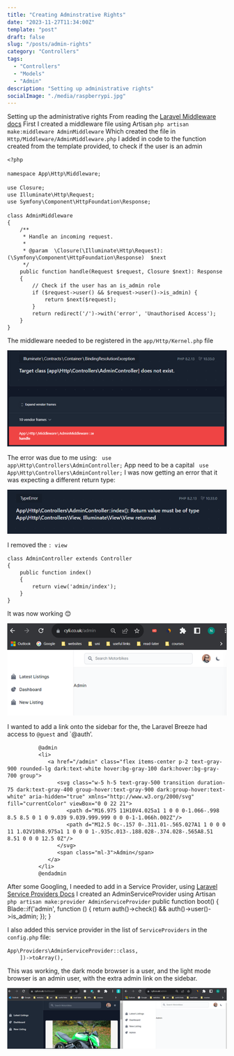 ```yaml
---
title: "Creating Adminstrative Rights"
date: "2023-11-27T11:34:00Z"
template: "post"
draft: false
slug: "/posts/admin-rights"
category: "Controllers"
tags:
  - "Controllers"
  - "Models"
  - "Admin"
description: "Setting up administrative rights"
socialImage: "./media/raspberrypi.jpg"
---
```


Setting up the administrative rights
From reading the [Laravel Middleware docs]( https://laravel.com/docs/10.x/middleware)
First I created a middleware file using Artisan
`php artisan make:middleware AdminMiddleware`
Which created the file in `Http/Middleware/AdminMiddleware.php`
I added in code to the function created from the template provided, to check if the user is an admin
```
<?php

namespace App\Http\Middleware;

use Closure;
use Illuminate\Http\Request;
use Symfony\Component\HttpFoundation\Response;

class AdminMiddleware
{
    /**
     * Handle an incoming request.
     *
     * @param  \Closure(\Illuminate\Http\Request): (\Symfony\Component\HttpFoundation\Response)  $next
     */
    public function handle(Request $request, Closure $next): Response
    {
        // Check if the user has an is_admin role
        if ($request->user() && $request->user()->is_admin) {
            return $next($request);
        }
        return redirect('/')->with('error', 'Unauthorised Access');
    }
}
```
The middleware needed to be registered in the `app/Http/Kernel.php` file

![AdminController does not exsit](./media/noadmincontroller.png)


The error was due to me using:
` use app\Http\Controllers\AdminController;`
App need to be a capital
` use App\Http\Controllers\AdminController;`
I was now getting an error that it was expecting a different return type:

![Return value must be of type](./media/return-type.png)

I removed the `: view`
```
class AdminController extends Controller
{
    public function index()
    {
        return view('admin/index');
    }
}
```

It was now working 😊

![Admin Page](./media/admin-page.png)

I wanted to add a link onto the sidebar for the, the Laravel Breeze had access to `@guest` and `@auth’.
```
          @admin
          <li>
             <a href="/admin" class="flex items-center p-2 text-gray-900 rounded-lg dark:text-white hover:bg-gray-100 dark:hover:bg-gray-700 group">
                <svg class="w-5 h-5 text-gray-500 transition duration-75 dark:text-gray-400 group-hover:text-gray-900 dark:group-hover:text-white" aria-hidden="true" xmlns="http://www.w3.org/2000/svg" fill="currentColor" viewBox="0 0 22 21">
                   <path d="M16.975 11H10V4.025a1 1 0 0 0-1.066-.998 8.5 8.5 0 1 0 9.039 9.039.999.999 0 0 0-1-1.066h.002Z"/>
                   <path d="M12.5 0c-.157 0-.311.01-.565.027A1 1 0 0 0 11 1.02V10h8.975a1 1 0 0 0 1-.935c.013-.188.028-.374.028-.565A8.51 8.51 0 0 0 12.5 0Z"/>
                </svg>
                <span class="ml-3">Admin</span>
             </a>
          </li>
          @endadmin
```

After some Googling, I needed to add in a Service Provider, using [Laravel Service Providers Docs]( https://laravel.com/docs/10.x/providers)
I created an AdminServiceProvider using Artisan ` php artisan make:provider AdminServiceProvider`
public function boot()
    {
        Blade::if('admin', function () {
            return auth()->check() && auth()->user()->is_admin;
        });
    }

I also added this service provider in the list of `ServiceProviders` in the `config.php` file:
```'providers' => ServiceProvider::defaultProviders()->merge([
App\Providers\AdminServiceProvider::class,
    ])->toArray(),
```

This was working, the dark mode browser is a user, and the light mode browser is an admin user, with the extra admin link on the sidebar.

![Browser Views](./media/user-admin-views.png)




